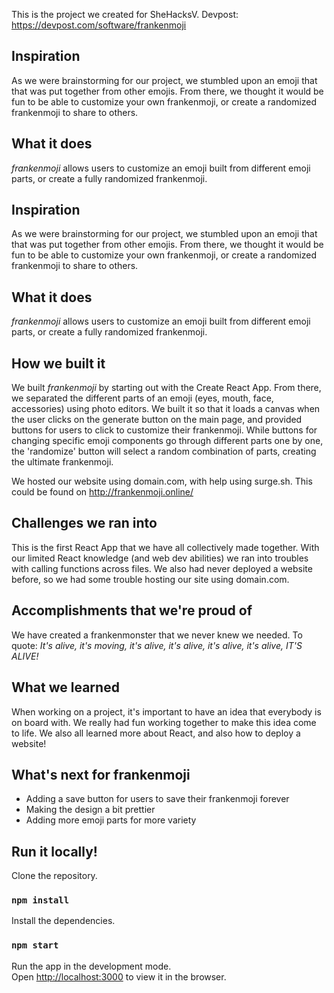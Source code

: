 This is the project we created for SheHacksV. 
Devpost: https://devpost.com/software/frankenmoji

## Inspiration
As we were brainstorming for our project, we stumbled upon an emoji that that was put together from other emojis. From there, we thought it would be fun to be able to customize your own frankenmoji, or create a randomized frankenmoji to share to others.

## What it does
_frankenmoji_ allows users to customize an emoji built from different emoji parts, or create a fully randomized frankenmoji.

## Inspiration
As we were brainstorming for our project, we stumbled upon an emoji that that was put together from other emojis. From there, we thought it would be fun to be able to customize your own frankenmoji, or create a randomized frankenmoji to share to others.

## What it does
_frankenmoji_ allows users to customize an emoji built from different emoji parts, or create a fully randomized frankenmoji.

## How we built it
We built _frankenmoji_ by starting out with the Create React App. From there, we separated the different parts of an emoji (eyes, mouth, face, accessories) using photo editors. We built it so that it loads a canvas when the user clicks on the generate button on the main page, and provided buttons for users to click to customize their frankenmoji. While buttons for changing specific emoji components go through different parts one by one, the 'randomize' button will select a random combination of parts, creating the ultimate frankenmoji.

We hosted our website using domain.com, with help using surge.sh. This could be found on http://frankenmoji.online/

## Challenges we ran into
This is the first React App that we have all collectively made together. With our limited React knowledge (and web dev abilities) we ran into troubles with calling functions across files. We also had never deployed a website before, so we had some trouble hosting our site using domain.com.

## Accomplishments that we're proud of
We have created a frankenmonster that we never knew we needed. To quote: _It's alive, it's moving, it's alive, it's alive, it's alive, it's alive, IT'S ALIVE!_

## What we learned
When working on a project, it's important to have an idea that everybody is on board with. We really had fun working together to make this idea come to life. We also all learned more about React, and also how to deploy a website!

## What's next for frankenmoji
- Adding a save button for users to save their frankenmoji forever
- Making the design a bit prettier
- Adding more emoji parts for more variety 

## Run it locally!
Clone the repository.
### `npm install`
Install the dependencies.
### `npm start`
Run the app in the development mode.\
Open [http://localhost:3000](http://localhost:3000) to view it in the browser.
